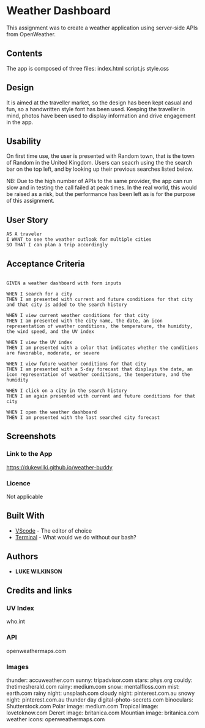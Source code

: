 # Weather Dashboard
This assignment was to create a weather application using server-side APIs from OpenWeather.

## Contents
<p>
The app is composed of three files:
index.html script.js style.css
</p>

## Design
<p>It is aimed at the traveller market, so the design has been kept casual and fun, so a handwritten style font has been used. Keeping the traveller in mind, photos have been used to display information and drive engagement in the app.</p>

## Usability
<p> On first time use, the user is presented with Random town, that is the town of Random in the United Kingdom. Users can seacrh using the the search bar on the top left, and by looking up their previous searches listed below.

NB: Due to the high number of APIs to the same provider, the app can run slow and in testing the call failed at peak times. In the real world, this would be raised as a risk, but the performance has been left as is for the purpose of this assignment.</p>

## User Story
    
```
AS A traveler
I WANT to see the weather outlook for multiple cities
SO THAT I can plan a trip accordingly
```

## Acceptance Criteria

```

GIVEN a weather dashboard with form inputs

WHEN I search for a city
THEN I am presented with current and future conditions for that city and that city is added to the search history

WHEN I view current weather conditions for that city
THEN I am presented with the city name, the date, an icon representation of weather conditions, the temperature, the humidity, the wind speed, and the UV index

WHEN I view the UV index
THEN I am presented with a color that indicates whether the conditions are favorable, moderate, or severe

WHEN I view future weather conditions for that city
THEN I am presented with a 5-day forecast that displays the date, an icon representation of weather conditions, the temperature, and the humidity

WHEN I click on a city in the search history
THEN I am again presented with current and future conditions for that city

WHEN I open the weather dashboard
THEN I am presented with the last searched city forecast

```

## Screenshots



### Link to the App
https://dukewilki.github.io/weather-buddy

### Licence
Not applicable

## Built With
* [VScode](https://code.visualstudio.com/) - The editor of choice
* [Terminal](https:///) - What would we do without our bash?

## Authors
* **LUKE WILKINSON**

## Credits and links
### UV Index
who.int
### API
openweathermaps.com
### Images
thunder: accuweather.com
sunny: tripadvisor.com
stars: phys.org
couldy: thetimesherald.com
rainy: medium.com
snow: mentalfloss.com
mist: earth.com
rainy night: unsplash.com
cloudy night: pinterest.com.au
snowy night: pinterest.com.au
thunder day digital-photo-secrets.com
binoculars: Shutterstock.com
Polar image: medium.com
Tropical image: lovetoknow.com
Derert image: britanica.com
Mountian image: britanica.com
weather icons: openweathermaps.com
